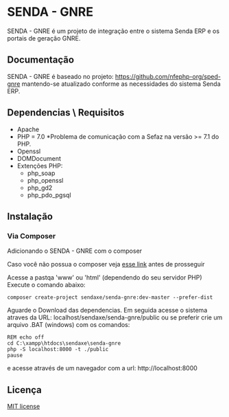 # SENDA - GNRE

SENDA - GNRE é um projeto de integração entre o sistema Senda ERP e os portais de geração GNRE.

## Documentação
SENDA - GNRE é baseado no projeto: https://github.com/nfephp-org/sped-gnre mantendo-se atualizado conforme as necessidades do sistema Senda ERP.

## Dependencias \ Requisitos
- Apache
- PHP = 7.0 *Problema de comunicação com a Sefaz na versão >= 7.1 do PHP.
- Openssl
- DOMDocument
- Extenções PHP:
  - php_soap
  - php_openssl
  - php_gd2
  - php_pdo_pgsql


## Instalação
### Via Composer

Adicionando o SENDA - GNRE com o composer

Caso você não possua o composer veja [esse link](https://getcomposer.org/doc/01-basic-usage.md) antes de prosseguir

Acesse a pastqa 'www' ou 'html' (dependendo do seu servidor PHP)
Execute o comando abaixo:
``` terminal
composer create-project sendaxe/senda-gnre:dev-master --prefer-dist
```
Aguarde o Download das dependencias.
Em seguida acesse o sistema atraves da URL: localhost/sendaxe/senda-gnre/public ou se preferir crie um arquivo .BAT (windows) com os comandos:
``` terminal
REM echo off
cd C:\xampp\htdocs\sendaxe\senda-gnre
php -S localhost:8000 -t ./public
pause
```
e acesse através de um navegador com a url: http://localhost:8000


## Licença
[MIT license](http://opensource.org/licenses/MIT)
